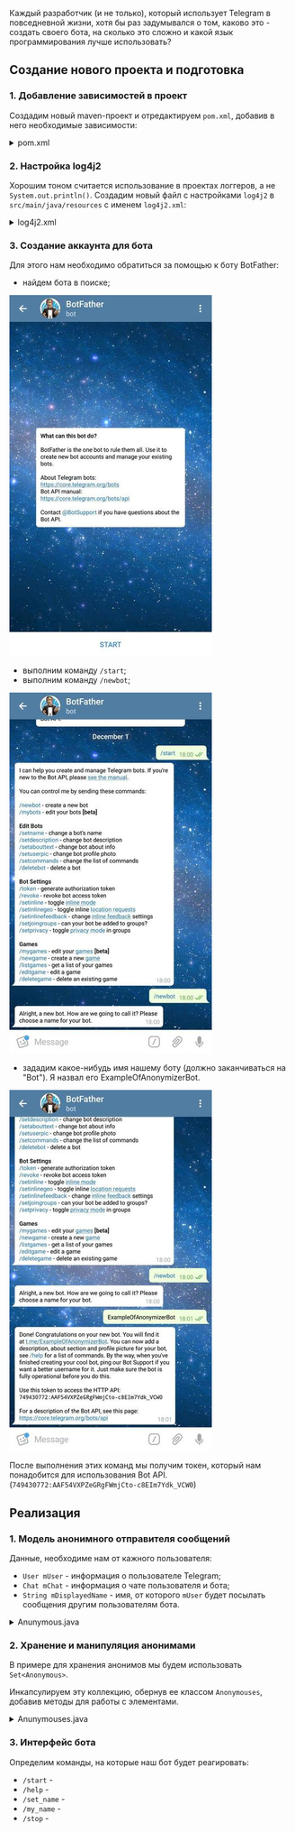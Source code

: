 Каждый разработчик (и не только), который использует Telegram в повседневной жизни, хотя бы раз задумывался о том,
каково это - создать своего бота, на сколько это сложно и какой язык программирования лучше использовать?

## Создание нового проекта и подготовка
### 1. Добавление зависимостей в проект
Создадим новый maven-проект и отредактируем `pom.xml`, добавив в него необходимые зависимости: 
<details>
    <summary>pom.xml</summary>        
    
```xml
<?xml version="1.0" encoding="UTF-8"?>
<project xmlns="http://maven.apache.org/POM/4.0.0"
         xmlns:xsi="http://www.w3.org/2001/XMLSchema-instance"
         xsi:schemaLocation="http://maven.apache.org/POM/4.0.0 http://maven.apache.org/xsd/maven-4.0.0.xsd">
    <modelVersion>4.0.0</modelVersion>

    <groupId>io.example</groupId>
    <artifactId>anonymizerbot</artifactId>
    <version>1.0-SNAPSHOT</version>

    <build>
        <plugins>
            <plugin>
                <groupId>org.apache.maven.plugins</groupId>
                <artifactId>maven-compiler-plugin</artifactId>
                <configuration>
                    <source>8</source>
                    <target>8</target>
                </configuration>
            </plugin>
        </plugins>
    </build>

    <dependencies>

        <!-- Telegram API -->
        <dependency>
            <groupId>org.telegram</groupId>
            <artifactId>telegrambots</artifactId>
            <version>LATEST</version>
        </dependency>
        <dependency>
            <groupId>org.telegram</groupId>
            <artifactId>telegrambotsextensions</artifactId>
            <version>LATEST</version>
        </dependency>

        <!-- Log4j 2 -->
        <dependency>
            <groupId>org.apache.logging.log4j</groupId>
            <artifactId>log4j-api</artifactId>
            <version>2.11.1</version>
        </dependency>
        <dependency>
            <groupId>org.apache.logging.log4j</groupId>
            <artifactId>log4j-core</artifactId>
            <version>2.11.1</version>
        </dependency>

    </dependencies>

</project>
``` 
* `Telegram API` - [библиотека для работы с Telegram API](https://github.com/rubenlagus/TelegramBots),
    содержит в себе классы и методы для взаимодействия с сервисами Telegram и некоторые расширения
    этих классов.
* `Log4j 2` - логгер. Основные возможности `log4j2`, которые я использую, это:
    * определение своих уровней логирования и их приоритетов;
    * определение своего цвета текста для каждого уровня логирования;
    * параллельный вывод логов в консоль и файл.
</details>
    
### 2. Настройка log4j2
Хорошим тоном считается использование в проектах логгеров, а не `System.out.println()`.
Создадим новый файл с настройками `log4j2` в `src/main/java/resources` с именем `log4j2.xml`:
<details>
    <summary>log4j2.xml</summary>

```xml
<?xml version="1.0" encoding="UTF-8" ?>
<Configuration status="WARN">

    <CustomLevels>
        <CustomLevel name="QUERY_STRANGE" intLevel="360"/>
        <CustomLevel name="QUERY_SUCCESS" intLevel="340"/>
    </CustomLevels>

    <Appenders>
        <Console name="Console" target="SYSTEM_OUT">
            <PatternLayout pattern="%highlight{%d{HH:mm:ss} [%t] %-5level %logger{36} - %msg%n}{STRANGE_USER=bright yellow bold, SUCCESS_USER=bright green bold}"/>
        </Console>
    </Appenders>

    <Loggers>
        <Logger name="io.example.anonymizerbot" level="info" additivity="false">
            <AppenderRef ref="Console"/>
        </Logger>
    </Loggers>

    <Root>
        <Appender ref="Console"/>
    </Root> 
 
</Configuration> 
```
Информацию о настройке и использовании `log4j2` можно найти в [официальной документации](https://logging.apache.org/log4j/2.x/).
</details>
    
### 3. Создание аккаунта для бота
Для этого нам необходимо обратиться за помощью к боту BotFather:
* найдем бота в поиске;

![botfather/welcome](images/botfather/welcome.jpg)     </details>
* выполним команду `/start`;
* выполним команду `/newbot`;

![botfather/newbot](images/botfather/newbot.jpg)
* зададим какое-нибудь имя нашему боту (должно заканчиваться на "Bot"). Я назвал его ExampleOfAnonymizerBot.

![botfather/newbot_setname](images/botfather/newbot_setname.jpg)

После выполнения этих команд мы получим токен, который нам понадобится для использования Bot API.
(`749430772:AAF54VXPZeGRgFWmjCto-c8EIm7Ydk_VCW0`)
    
## Реализация
### 1. Модель анонимного отправителя сообщений

Данные, необходиме нам от кажного пользователя:
- `User mUser` - информация о пользователе Telegram;
- `Chat mChat` - информация о чате пользователя и бота;
- `String mDisplayedName` - имя, от которого `mUser` будет посылать сообщения другим пользователям бота.

<details>
    <summary>Anunymous.java</summary> 
    
```java
package io.example.anonymizerbot.model;

import org.telegram.telegrambots.meta.api.objects.Chat;
import org.telegram.telegrambots.meta.api.objects.User;

public final class Anonymous {

    private final User mUser;
    private final Chat mChat;
    private String mDisplayedName;

    public Anonymous(User user, Chat chat) {
        mUser = user;
        mChat = chat;
    }

    @Override
    public int hashCode() {
        return mUser.hashCode();
    }

    @Override
    public boolean equals(Object obj) {
        return obj instanceof User && mUser.equals(obj);
    }

    public User getUser() {
        return mUser;
    }

    public Chat getChat() {
        return mChat;
    }

    public String getDisplayedName() {
        return mDisplayedName;
    }

    public void setDisplayedName(String displayedName) {
        mDisplayedName = displayedName;
    }
} 
```
</details> 

### 2. Хранение и манипуляция анонимами

В примере для хранения анонимов мы будем использовать `Set<Anonymous>`.

Инкапсулируем эту коллекцию, обернув ее классом `Anonymouses`, добавив методы для работы с элементами.

<details>
    <summary>Anunymouses.java</summary> 
    
```java
package io.example.anonymizerbot.model;

import org.telegram.telegrambots.meta.api.objects.User;

import java.util.HashSet;
import java.util.Objects;
import java.util.Set;
import java.util.stream.Stream;

public final class Anonymouses {

    private final Set<Anonymous> mAnonymouses;

    public Anonymouses() {
        mAnonymouses = new HashSet<>();
    }

    public boolean setUserDisplayedName(User user, String name) {

        if (isDisplayedNameTaken(name)) {
            return false;
        } else {
            mAnonymouses.stream().filter(a -> a.getUser().equals(user)).forEach(a -> a.setDisplayedName(name));
            return true;
        }
    }

    public boolean removeUser(User user) {
        return mAnonymouses.removeIf(a -> a.getUser().equals(user));
    }

    public boolean addAnonymous(Anonymous anonymous) {
        return mAnonymouses.add(anonymous);
    }

    public boolean hasUser(User u) {
        return mAnonymouses.stream().filter(a -> a.getUser().equals(u)).findFirst().orElse(null) != null;
    }

    public String getDisplayedName(User u) {

        Anonymous anonymous = mAnonymouses.stream().filter(a -> a.getUser().equals(u)).findFirst().orElse(null);

        if (anonymous == null) {
            return null;
        }
        return anonymous.getDisplayedName();
    }

    public Stream<Anonymous> anonymouses() {
        return mAnonymouses.stream();
    }

    private boolean isDisplayedNameTaken(String name) {
        return mAnonymouses.stream().anyMatch(a -> Objects.equals(a.getDisplayedName(), name));
    }
}

```
</details> 

### 3. Интерфейс бота
Определим команды, на которые наш бот будет реагировать:
- `/start` - 
- `/help` - 
- `/set_name` - 
- `/my_name` - 
- `/stop` - 


